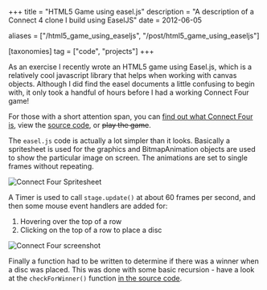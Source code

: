 +++
title = "HTML5 Game using easel.js"
description = "A description of a Connect 4 clone I build using EaselJS"
date = 2012-06-05

aliases = ["/html5_game_using_easeljs", "/post/html5_game_using_easeljs"]

[taxonomies]
tag = ["code", "projects"]
+++

As an exercise I recently wrote an HTML5 game using Easel.js, which is a
relatively cool javascript library that helps when working with canvas objects.
Although I did find the easel documents a little confusing to begin with, it
only took a handful of hours before I had a working Connect Four game!

For those with a short attention span, you can [find out what Connect Four
is](http://en.wikipedia.org/wiki/Connect_Four), view the [source
code](https://github.com/will-hart/html5-connect4), or ~~play the game~~.

The `easel.js` code is actually a lot simpler than it looks. Basically a
spritesheet is used for the graphics and BitmapAnimation objects are used to
show the particular image on screen. The animations are set to single frames
without repeating.

![Connect Four Spritesheet](/images/connect4_spritesheet.png)

A Timer is used to call `stage.update()` at about 60 frames per second, and then
some mouse event handlers are added for:

1. Hovering over the top of a row
2. Clicking on the top of a row to place a disc

![Connect Four screenshot](/images/connect4.png)

Finally a function had to be written to determine if there was a winner when a
disc was placed. This was done with some basic recursion - have a look at the
`checkForWinner()` function [in the source
code](https://github.com/will-hart/html5-connect4/blob/master/js/connect4.js#L170).
